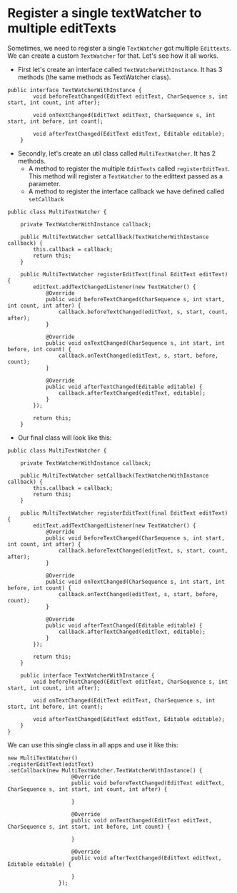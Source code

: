 # Register a single textWatcher to multiple editTexts

Sometimes, we need to register a single ```TextWatcher``` got multiple ```Edittexts```. We can create a custom ```TextWatcher``` for that. Let's see how it all works.

* First let's create an interface called ```TextWatcherWithInstance```. It has 3 methods (the same methods as TextWatcher class).
```
public interface TextWatcherWithInstance {
        void beforeTextChanged(EditText editText, CharSequence s, int start, int count, int after);

        void onTextChanged(EditText editText, CharSequence s, int start, int before, int count);

        void afterTextChanged(EditText editText, Editable editable);
    }
```    

* Secondly, let's create an util class called ```MultiTextWatcher```. It has 2 methods. 
  * A method to register the multiple ```EditTexts``` called ```registerEditText```. This method will register a ```TextWatcher``` to the edittext passed as a parameter.  
  * A method to register the interface callback we have defined called ```setCallback```
```
public class MultiTextWatcher {

    private TextWatcherWithInstance callback;

    public MultiTextWatcher setCallback(TextWatcherWithInstance callback) {
        this.callback = callback;
        return this;
    }

    public MultiTextWatcher registerEditText(final EditText editText) {
        editText.addTextChangedListener(new TextWatcher() {
            @Override
            public void beforeTextChanged(CharSequence s, int start, int count, int after) {
                callback.beforeTextChanged(editText, s, start, count, after);
            }

            @Override
            public void onTextChanged(CharSequence s, int start, int before, int count) {
                callback.onTextChanged(editText, s, start, before, count);
            }

            @Override
            public void afterTextChanged(Editable editable) {
                callback.afterTextChanged(editText, editable);
            }
        });

        return this;
    }
```    
  
  
* Our final class will look like this:

```
public class MultiTextWatcher {

    private TextWatcherWithInstance callback;

    public MultiTextWatcher setCallback(TextWatcherWithInstance callback) {
        this.callback = callback;
        return this;
    }

    public MultiTextWatcher registerEditText(final EditText editText) {
        editText.addTextChangedListener(new TextWatcher() {
            @Override
            public void beforeTextChanged(CharSequence s, int start, int count, int after) {
                callback.beforeTextChanged(editText, s, start, count, after);
            }

            @Override
            public void onTextChanged(CharSequence s, int start, int before, int count) {
                callback.onTextChanged(editText, s, start, before, count);
            }

            @Override
            public void afterTextChanged(Editable editable) {
                callback.afterTextChanged(editText, editable);
            }
        });

        return this;
    }

    public interface TextWatcherWithInstance {
        void beforeTextChanged(EditText editText, CharSequence s, int start, int count, int after);

        void onTextChanged(EditText editText, CharSequence s, int start, int before, int count);

        void afterTextChanged(EditText editText, Editable editable);
    }
}
```


We can use this single class in all apps and use it like this:
```
new MultiTextWatcher()
.registerEditText(editText)
.setCallback(new MultiTextWatcher.TextWatcherWithInstance() {
                    @Override
                    public void beforeTextChanged(EditText editText, CharSequence s, int start, int count, int after) {
                        
                    }

                    @Override
                    public void onTextChanged(EditText editText, CharSequence s, int start, int before, int count) {

                    }

                    @Override
                    public void afterTextChanged(EditText editText, Editable editable) {

                    }
                });
```                
